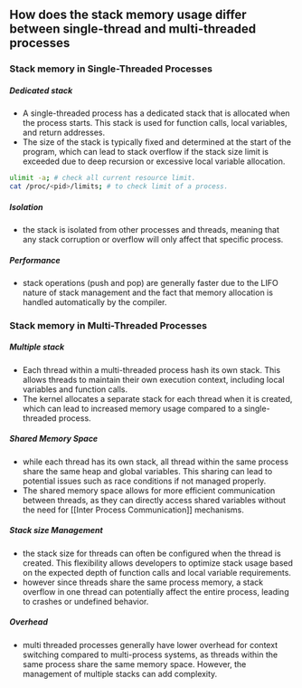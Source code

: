 ## How does the stack memory usage differ between single-thread and multi-threaded processes
### Stack memory in Single-Threaded Processes
##### Dedicated stack
- A single-threaded process has a dedicated stack that is allocated when the process starts. This stack is used for function calls, local variables, and return addresses.
- The size of the stack is typically fixed and determined at the start of the program, which can lead to stack overflow if the stack size limit is exceeded due to deep recursion or excessive local variable allocation.
```bash
ulimit -a; # check all current resource limit.
cat /proc/<pid>/limits; # to check limit of a process.
```
##### Isolation
- the stack is isolated from other processes and threads, meaning that any stack corruption or overflow will only affect that specific process.
##### Performance
- stack operations (push and pop) are generally faster due to the LIFO nature of stack management and the fact that memory allocation is handled automatically by the compiler.
### Stack memory in Multi-Threaded Processes
##### Multiple stack
- Each thread within a multi-threaded process hash its own stack. This allows threads to maintain their own execution context, including local variables and function calls.
- The kernel allocates a separate stack for each thread when it is created, which can lead to increased memory usage compared to a single-threaded process.
##### Shared Memory Space
- while each thread has its own stack, all thread within the same process share the same heap and global variables. This sharing can lead to potential issues such as race conditions if not managed properly.
- The shared memory space allows for more efficient communication between threads, as they can directly access shared variables without the need for [[Inter Process Communication]] mechanisms. 
##### Stack size Management
- the stack size for threads can often be configured when the thread is created. This flexibility allows developers to optimize stack usage based on the expected depth of function calls and local variable requirements.
- however since threads share the same process memory, a stack overflow in one thread can potentially affect the entire process, leading to crashes or undefined behavior.
##### Overhead
- multi threaded processes generally have lower overhead for context switching compared to multi-process systems, as threads within the same process share the same memory space. However, the management of multiple stacks can add complexity.